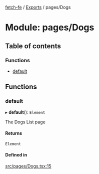 [fetch-fe](../README.md) / [Exports](../modules.md) / pages/Dogs

# Module: pages/Dogs

## Table of contents

### Functions

- [default](pages_Dogs.md#default)

## Functions

### default

▸ **default**(): `Element`

The Dogs List page

#### Returns

`Element`

#### Defined in

[src/pages/Dogs.tsx:15](https://github.com/SimoneLazier/fetch-fe/blob/9486deb/src/pages/Dogs.tsx#L15)
